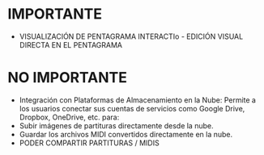 # IMPORTANTE
- VISUALIZACIÓN DE PENTAGRAMA INTERACTIo - EDICIÓN VISUAL DIRECTA EN EL PENTAGRAMA

# NO IMPORTANTE
- Integración con Plataformas de Almacenamiento en la Nube: Permite a los usuarios conectar sus cuentas de servicios como Google Drive, Dropbox, OneDrive, etc. para:
- Subir imágenes de partituras directamente desde la nube.
- Guardar los archivos MIDI convertidos directamente en la nube.
- PODER COMPARTIR PARTITURAS / MIDIS